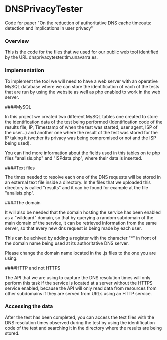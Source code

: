 # DNSPrivacyTester
Code for paper "On the reduction of authoritative DNS cache timeouts: detection and implications in user privacy"

### Overview

This is the code for the files that we used for our public web tool identified by the URL dnsprivacytester.tlm.unavarra.es.

### Implementation

To implement the tool we will need to have a web server with an operative MySQL database where we can store the identification of each of the tests that are run by using the website as well as php enabled to work in the web server.

####MySQL

In this project we created two different MySQL tables one created to store the identification data of the test being performed (Identification code of the results file, IP, Timestamp of when the test was started, user agent, ISP of the user...) and another one where the result of the test was stored for the IP taking it (wether its privacy was being compromised or not and the ISP being used). 

You can find more information about the fields used in this tables on te php files "analisis.php" and  "ISPdata.php", where their data is inserted.

####Text files

The times needed to resolve each one of the DNS requests will be stored in an external text file inside a directory. In the files that we uploaded this directory is called "results" and it can be found for example at the file "analisis.php".

####The domain

It will also be needed that the domain hosting the service has been enabled as a "wildcard" domain, so that by querying a random subdomain of the main domain of the service, it can be retrieved information from the same server, so that every new dns request is being made by each user. 

This can be achived by adding a register with the character "*" in front of the domain name being used at its authoritative DNS server.

Please change the domain name located in the .js files to the one you are using.

####HTTP and not HTTPS

The API that we are using to capture the DNS resolution times will only perform this task if the service is located at a server without the HTTPS service enabled, because the API will only read data from resources from other subdomains if they are served from URLs using an HTTP service.


### Accessing the data

After the test has been completed, you can access the text files with the DNS resolution times observed during the test by using the identification code of the test and searching it in the directory where the results are being stored. 
